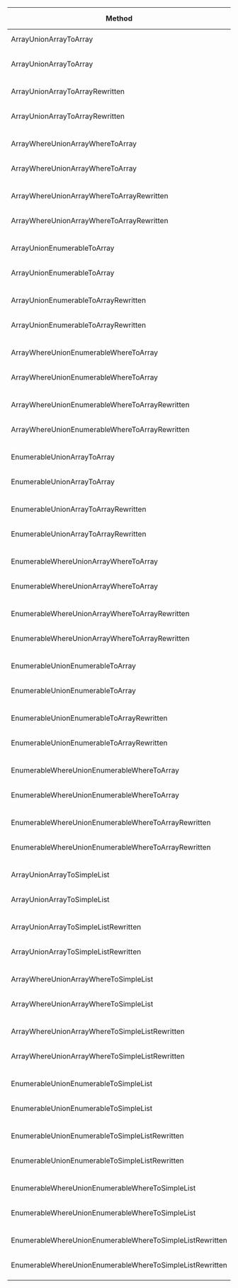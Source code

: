 |                                                   Method |        Job |       Runtime |    Toolchain |     Mean |    Error |   StdDev | Ratio | RatioSD |   Gen 0 |  Gen 1 | Gen 2 | Allocated |
|--------------------------------------------------------- |----------- |-------------- |------------- |---------:|---------:|---------:|------:|--------:|--------:|-------:|------:|----------:|
|                                   ArrayUnionArrayToArray | Job-JQHHQI |      .NET 4.8 |        net48 | 46.46 us | 0.333 us | 0.312 us |  1.33 |    0.02 | 21.1182 | 0.0610 |     - |   86.8 KB |
|                                   ArrayUnionArrayToArray | Job-JQLEBD | .NET Core 3.1 | netcoreapp31 | 35.00 us | 0.387 us | 0.362 us |  1.00 |    0.00 | 17.1509 | 0.0610 |     - |  70.29 KB |
|                                                          |            |               |              |          |          |          |       |         |         |        |       |           |
|                          ArrayUnionArrayToArrayRewritten | Job-JQHHQI |      .NET 4.8 |        net48 | 30.82 us | 0.056 us | 0.047 us |  1.18 |    0.00 | 17.9443 |      - |     - |  73.75 KB |
|                          ArrayUnionArrayToArrayRewritten | Job-JQLEBD | .NET Core 3.1 | netcoreapp31 | 26.12 us | 0.101 us | 0.094 us |  1.00 |    0.00 | 17.9443 | 0.0305 |     - |  73.55 KB |
|                                                          |            |               |              |          |          |          |       |         |         |        |       |           |
|                         ArrayWhereUnionArrayWhereToArray | Job-JQHHQI |      .NET 4.8 |        net48 | 46.10 us | 0.166 us | 0.155 us |  1.39 |    0.01 | 21.1182 | 0.0610 |     - |   86.8 KB |
|                         ArrayWhereUnionArrayWhereToArray | Job-JQLEBD | .NET Core 3.1 | netcoreapp31 | 33.18 us | 0.250 us | 0.221 us |  1.00 |    0.00 | 17.1509 | 0.0610 |     - |  70.29 KB |
|                                                          |            |               |              |          |          |          |       |         |         |        |       |           |
|                ArrayWhereUnionArrayWhereToArrayRewritten | Job-JQHHQI |      .NET 4.8 |        net48 | 30.79 us | 0.088 us | 0.069 us |  1.15 |    0.00 | 17.9443 |      - |     - |  73.75 KB |
|                ArrayWhereUnionArrayWhereToArrayRewritten | Job-JQLEBD | .NET Core 3.1 | netcoreapp31 | 26.71 us | 0.079 us | 0.070 us |  1.00 |    0.00 | 17.9443 | 0.0305 |     - |  73.55 KB |
|                                                          |            |               |              |          |          |          |       |         |         |        |       |           |
|                              ArrayUnionEnumerableToArray | Job-JQHHQI |      .NET 4.8 |        net48 | 46.13 us | 0.054 us | 0.051 us |  1.30 |    0.01 | 21.1182 | 0.0610 |     - |   86.8 KB |
|                              ArrayUnionEnumerableToArray | Job-JQLEBD | .NET Core 3.1 | netcoreapp31 | 35.54 us | 0.258 us | 0.242 us |  1.00 |    0.00 | 17.1509 | 0.0610 |     - |  70.29 KB |
|                                                          |            |               |              |          |          |          |       |         |         |        |       |           |
|                     ArrayUnionEnumerableToArrayRewritten | Job-JQHHQI |      .NET 4.8 |        net48 | 34.39 us | 0.125 us | 0.111 us |  1.14 |    0.00 | 18.0664 |      - |     - |  74.21 KB |
|                     ArrayUnionEnumerableToArrayRewritten | Job-JQLEBD | .NET Core 3.1 | netcoreapp31 | 30.03 us | 0.063 us | 0.056 us |  1.00 |    0.00 | 18.0664 | 0.0610 |     - |  73.98 KB |
|                                                          |            |               |              |          |          |          |       |         |         |        |       |           |
|                    ArrayWhereUnionEnumerableWhereToArray | Job-JQHHQI |      .NET 4.8 |        net48 | 45.47 us | 0.097 us | 0.081 us |  1.25 |    0.01 | 21.1182 | 0.0610 |     - |   86.8 KB |
|                    ArrayWhereUnionEnumerableWhereToArray | Job-JQLEBD | .NET Core 3.1 | netcoreapp31 | 36.39 us | 0.306 us | 0.271 us |  1.00 |    0.00 | 17.1509 | 0.0610 |     - |  70.29 KB |
|                                                          |            |               |              |          |          |          |       |         |         |        |       |           |
|           ArrayWhereUnionEnumerableWhereToArrayRewritten | Job-JQHHQI |      .NET 4.8 |        net48 | 34.38 us | 0.109 us | 0.096 us |  1.12 |    0.00 | 18.0664 |      - |     - |  74.21 KB |
|           ArrayWhereUnionEnumerableWhereToArrayRewritten | Job-JQLEBD | .NET Core 3.1 | netcoreapp31 | 30.65 us | 0.084 us | 0.078 us |  1.00 |    0.00 | 18.0664 | 0.1221 |     - |  73.98 KB |
|                                                          |            |               |              |          |          |          |       |         |         |        |       |           |
|                              EnumerableUnionArrayToArray | Job-JQHHQI |      .NET 4.8 |        net48 | 46.45 us | 0.194 us | 0.172 us |  1.27 |    0.01 | 21.1182 | 0.0610 |     - |   86.8 KB |
|                              EnumerableUnionArrayToArray | Job-JQLEBD | .NET Core 3.1 | netcoreapp31 | 36.63 us | 0.358 us | 0.335 us |  1.00 |    0.00 | 17.1509 | 0.0610 |     - |  70.29 KB |
|                                                          |            |               |              |          |          |          |       |         |         |        |       |           |
|                     EnumerableUnionArrayToArrayRewritten | Job-JQHHQI |      .NET 4.8 |        net48 | 34.55 us | 0.105 us | 0.099 us |  1.11 |    0.00 | 18.0664 |      - |     - |  74.21 KB |
|                     EnumerableUnionArrayToArrayRewritten | Job-JQLEBD | .NET Core 3.1 | netcoreapp31 | 31.06 us | 0.131 us | 0.116 us |  1.00 |    0.00 | 18.0664 | 0.1221 |     - |  73.98 KB |
|                                                          |            |               |              |          |          |          |       |         |         |        |       |           |
|                    EnumerableWhereUnionArrayWhereToArray | Job-JQHHQI |      .NET 4.8 |        net48 | 46.39 us | 0.140 us | 0.124 us |  1.27 |    0.01 | 21.1182 | 0.0610 |     - |   86.8 KB |
|                    EnumerableWhereUnionArrayWhereToArray | Job-JQLEBD | .NET Core 3.1 | netcoreapp31 | 36.46 us | 0.277 us | 0.246 us |  1.00 |    0.00 | 17.1509 | 0.0610 |     - |  70.29 KB |
|                                                          |            |               |              |          |          |          |       |         |         |        |       |           |
|           EnumerableWhereUnionArrayWhereToArrayRewritten | Job-JQHHQI |      .NET 4.8 |        net48 | 34.59 us | 0.111 us | 0.104 us |  1.12 |    0.01 | 18.0664 |      - |     - |  74.21 KB |
|           EnumerableWhereUnionArrayWhereToArrayRewritten | Job-JQLEBD | .NET Core 3.1 | netcoreapp31 | 30.89 us | 0.193 us | 0.181 us |  1.00 |    0.00 | 18.0664 | 0.1221 |     - |  73.98 KB |
|                                                          |            |               |              |          |          |          |       |         |         |        |       |           |
|                         EnumerableUnionEnumerableToArray | Job-JQHHQI |      .NET 4.8 |        net48 | 45.40 us | 0.180 us | 0.160 us |  1.19 |    0.01 | 21.1182 | 0.0610 |     - |   86.8 KB |
|                         EnumerableUnionEnumerableToArray | Job-JQLEBD | .NET Core 3.1 | netcoreapp31 | 38.20 us | 0.193 us | 0.181 us |  1.00 |    0.00 | 17.1509 | 0.0610 |     - |  70.29 KB |
|                                                          |            |               |              |          |          |          |       |         |         |        |       |           |
|                EnumerableUnionEnumerableToArrayRewritten | Job-JQHHQI |      .NET 4.8 |        net48 | 38.35 us | 0.274 us | 0.228 us |  1.10 |    0.01 | 18.0664 |      - |     - |   74.2 KB |
|                EnumerableUnionEnumerableToArrayRewritten | Job-JQLEBD | .NET Core 3.1 | netcoreapp31 | 34.88 us | 0.221 us | 0.185 us |  1.00 |    0.00 | 18.0664 | 2.9907 |     - |  74.01 KB |
|                                                          |            |               |              |          |          |          |       |         |         |        |       |           |
|               EnumerableWhereUnionEnumerableWhereToArray | Job-JQHHQI |      .NET 4.8 |        net48 | 45.45 us | 0.226 us | 0.201 us |  1.20 |    0.01 | 21.1182 | 0.0610 |     - |   86.8 KB |
|               EnumerableWhereUnionEnumerableWhereToArray | Job-JQLEBD | .NET Core 3.1 | netcoreapp31 | 37.84 us | 0.155 us | 0.129 us |  1.00 |    0.00 | 17.1509 | 0.0610 |     - |  70.29 KB |
|                                                          |            |               |              |          |          |          |       |         |         |        |       |           |
|      EnumerableWhereUnionEnumerableWhereToArrayRewritten | Job-JQHHQI |      .NET 4.8 |        net48 | 38.30 us | 0.132 us | 0.110 us |  1.10 |    0.00 | 18.0664 |      - |     - |   74.2 KB |
|      EnumerableWhereUnionEnumerableWhereToArrayRewritten | Job-JQLEBD | .NET Core 3.1 | netcoreapp31 | 34.99 us | 0.085 us | 0.066 us |  1.00 |    0.00 | 18.0664 | 2.9907 |     - |  74.01 KB |
|                                                          |            |               |              |          |          |          |       |         |         |        |       |           |
|                              ArrayUnionArrayToSimpleList | Job-JQHHQI |      .NET 4.8 |        net48 | 44.75 us | 0.088 us | 0.069 us |  1.03 |    0.00 | 18.3105 |      - |     - |  75.43 KB |
|                              ArrayUnionArrayToSimpleList | Job-JQLEBD | .NET Core 3.1 | netcoreapp31 | 43.57 us | 0.090 us | 0.080 us |  1.00 |    0.00 | 18.3105 | 0.0610 |     - |  75.21 KB |
|                                                          |            |               |              |          |          |          |       |         |         |        |       |           |
|                     ArrayUnionArrayToSimpleListRewritten | Job-JQHHQI |      .NET 4.8 |        net48 | 30.06 us | 0.084 us | 0.066 us |  1.12 |    0.01 | 16.5100 | 0.0305 |     - |  67.93 KB |
|                     ArrayUnionArrayToSimpleListRewritten | Job-JQLEBD | .NET Core 3.1 | netcoreapp31 | 26.75 us | 0.218 us | 0.203 us |  1.00 |    0.00 | 16.5100 | 2.7466 |     - |   67.7 KB |
|                                                          |            |               |              |          |          |          |       |         |         |        |       |           |
|                    ArrayWhereUnionArrayWhereToSimpleList | Job-JQHHQI |      .NET 4.8 |        net48 | 44.71 us | 0.108 us | 0.101 us |  1.02 |    0.01 | 18.3105 |      - |     - |  75.43 KB |
|                    ArrayWhereUnionArrayWhereToSimpleList | Job-JQLEBD | .NET Core 3.1 | netcoreapp31 | 43.75 us | 0.308 us | 0.257 us |  1.00 |    0.00 | 18.3105 | 0.0610 |     - |  75.21 KB |
|                                                          |            |               |              |          |          |          |       |         |         |        |       |           |
|           ArrayWhereUnionArrayWhereToSimpleListRewritten | Job-JQHHQI |      .NET 4.8 |        net48 | 30.28 us | 0.153 us | 0.128 us |  1.14 |    0.01 | 16.4795 | 0.0610 |     - |  67.93 KB |
|           ArrayWhereUnionArrayWhereToSimpleListRewritten | Job-JQLEBD | .NET Core 3.1 | netcoreapp31 | 26.65 us | 0.265 us | 0.221 us |  1.00 |    0.00 | 16.5100 | 0.6409 |     - |   67.7 KB |
|                                                          |            |               |              |          |          |          |       |         |         |        |       |           |
|                    EnumerableUnionEnumerableToSimpleList | Job-JQHHQI |      .NET 4.8 |        net48 | 44.22 us | 0.110 us | 0.097 us |  1.03 |    0.00 | 18.3105 |      - |     - |  75.43 KB |
|                    EnumerableUnionEnumerableToSimpleList | Job-JQLEBD | .NET Core 3.1 | netcoreapp31 | 42.73 us | 0.155 us | 0.137 us |  1.00 |    0.00 | 18.3105 | 0.0610 |     - |  75.21 KB |
|                                                          |            |               |              |          |          |          |       |         |         |        |       |           |
|           EnumerableUnionEnumerableToSimpleListRewritten | Job-JQHHQI |      .NET 4.8 |        net48 | 39.15 us | 0.105 us | 0.093 us |  1.16 |    0.01 | 16.6626 |      - |     - |  68.34 KB |
|           EnumerableUnionEnumerableToSimpleListRewritten | Job-JQLEBD | .NET Core 3.1 | netcoreapp31 | 33.89 us | 0.253 us | 0.211 us |  1.00 |    0.00 | 16.6626 | 0.7324 |     - |  68.16 KB |
|                                                          |            |               |              |          |          |          |       |         |         |        |       |           |
|          EnumerableWhereUnionEnumerableWhereToSimpleList | Job-JQHHQI |      .NET 4.8 |        net48 | 44.19 us | 0.074 us | 0.066 us |  0.95 |    0.00 | 18.3105 |      - |     - |  75.43 KB |
|          EnumerableWhereUnionEnumerableWhereToSimpleList | Job-JQLEBD | .NET Core 3.1 | netcoreapp31 | 46.37 us | 0.110 us | 0.103 us |  1.00 |    0.00 | 18.3105 | 0.0610 |     - |  75.21 KB |
|                                                          |            |               |              |          |          |          |       |         |         |        |       |           |
| EnumerableWhereUnionEnumerableWhereToSimpleListRewritten | Job-JQHHQI |      .NET 4.8 |        net48 | 39.16 us | 0.103 us | 0.092 us |  1.19 |    0.01 | 16.6626 |      - |     - |  68.34 KB |
| EnumerableWhereUnionEnumerableWhereToSimpleListRewritten | Job-JQLEBD | .NET Core 3.1 | netcoreapp31 | 33.02 us | 0.200 us | 0.167 us |  1.00 |    0.00 | 16.6626 | 0.7324 |     - |  68.16 KB |